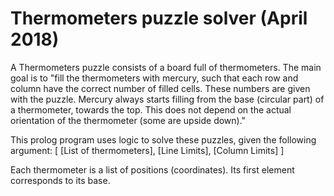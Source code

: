 # Thermometers puzzle solver (April 2018)
A Thermometers puzzle consists of a board full of thermometers. The main goal is to "fill the thermometers with mercury, such that each row and column have the correct number of filled cells. These numbers are given with the puzzle. Mercury always starts filling from the base (circular part) of a thermometer, towards the top. This does not depend on the actual orientation of the thermometer (some are upside down)."

This prolog program uses logic to solve these puzzles, given the following argument:
[
[List of thermometers],
[Line Limits],
[Column Limits]
]

Each thermometer is a list of positions (coordinates). Its first element corresponds to its base.
